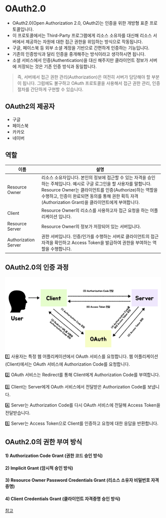 # OAuth2.0

- OAuth2.0(Open Authorization 2.0, OAuth2)는 인증을 위한 개방형 표준 프로토콜입니다.
- 이 프로토콜에서는 Third-Party 프로그램에게 리소스 소유자를 대신해 리소스 서버에서 제공하는 자원에 대한 접근 권한을 위임하는 방식으로 작동됩니다.
- 구글, 페이스북 등 외부 소셜 계정을 기반으로 간편하게 인증하는 기능입니다.
- 기존의 인증방식과 달리 인증을 중개해주는 방식이라고 생각하시면 됩니다.
- 소셜 서비스에서 인증(Authentication)을 대신 해주지만 클라이언트 정보가 서버에 저장되는 것은 기존 인증 방식과 동일합니다.

> 즉, 서버에서 접근 권한 관리(Authorization)은 여전히 서버가 담당해야 할 부분이 됩니다. 그럼에도 불구하고 OAuth 프로토콜을 사용해서 접근 권한 관리, 인증 절차를 간단하게 구현할 수 있습니다.

## OAuth2의 제공자

- 구글
- 페이스북
- 카카오
- 네이버

## 역할

| 이름                   | 	설명                                                                                                                                                                                   |
|----------------------|---------------------------------------------------------------------------------------------------------------------------------------------------------------------------------------|
| Resource Owner       | 	리소스 소유자입니다. 본인의 정보에 접근할 수 있는 자격을 승인하는 주체입니다. 예시로 구글 로그인을 할 사용자를 말합니다. Resource Owner는 클라이언트를 인증(Authorize)하는 역할을 수행하고, 인증이 완료되면 동의를 통해 권한 획득 자격(Authorization Grant)을 클라이언트에게 부여합니다. | 
| Client               | 	Resource Owner의 리소스를 사용하고자 접근 요청을 하는 어플리케이션 입니다.                                                                                                                                     | 
| Resource Server      | 	Resource Owner의 정보가 저장되어 있는 서버입니다.                                                                                                                                                   | 
| Authorization Server | 	권한 서버입니다. 인증/인가를 수행하는 서버로 클라이언트의 접근 자격을 확인하고 Access Token을 발급하여 권한을 부여하는 역할을 수행합니다.                                                                                                  |


## OAuth2.0의 인증 과정
![](./img/oauth2.0.png)
1️⃣ 사용자는 특정 웹 어플리케이션에서 OAuth 서비스를 요청합니다. 웹 어플리케이션(Client)에서는 OAuth 서비스에 Authorization Code를 요청합니다.

2️⃣ OAuth 서비스는 Redirect를 통해 Client에게 Authorization Code를 부여합니다.

3️⃣ Client는 Server에게 OAuth 서비스에서 전달받은 Authorization Code를 보냅니다.

4️⃣ Server는 Authorization Code를 다시 OAuth 서비스에 전달해 Access Token을 전달받습니다.

5️⃣ Server는 Access Token으로 Client를 인증하고 요청에 대한 응답을 반환합니다.


## OAuth2.0의 권한 부여 방식
#### 1) Authorization Code Grant (권한 코드 승인 방식)
#### 2) Implicit Grant (암시적 승인 방식)
#### 3) Resource Owner Password Credentials Grant (리소스 소유자 비밀번호 자격 증명)
#### 4) Client Credentials Grant (클라이언트 자격증명 승인 방식)

[참고](https://king-ja.tistory.com/87)